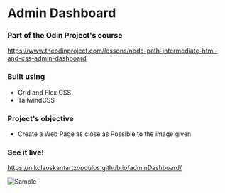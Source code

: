# Admin Dashboard

### Part of the Odin Project's course
https://www.theodinproject.com/lessons/node-path-intermediate-html-and-css-admin-dashboard

### Built using

* Grid and Flex CSS
* TailwindCSS

### Project's objective

* Create a Web Page as close as Possible to the image given

### See it live!
https://nikolaoskantartzopoulos.github.io/adminDashboard/

![Sample](https://cdn.statically.io/gh/TheOdinProject/curriculum/43cc6ab69fdfbef40d431a65677d2144668930ac/intermediate_html_css/grid/project_admin_dashboard/imgs/dashboard-project.png)

